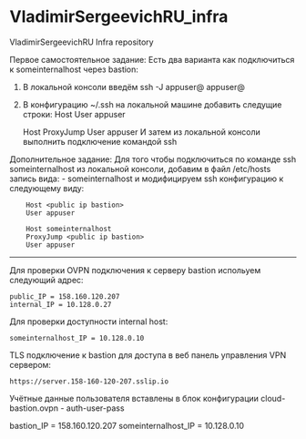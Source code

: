 # VladimirSergeevichRU_infra
VladimirSergeevichRU Infra repository

Первое самостоятельное задание:
Есть два варианта как подключиться к someinternalhost через bastion:
1) В локальной консоли введём ssh -J appuser@<public ip bastion>  appuser@<internal ip someinternalhost>
2) В конфигурацию ~/.ssh на локальной машине добавить следущие строки:
	Host <public ip bastion>
	User appuser

	Host <internal ip someinternalhost>
	ProxyJump <public ip bastion>
	User appuser
И затем из локальной консоли выполнить подключение командой ssh <internal ip someinternalhost>


Дополнительное задание:
Для того чтобы подключиться по команде ssh someinternalhost из локальной консоли, добавим в файл /etc/hosts запись вида:
	- <internal ip someinternalhost> someinternalhost
и модифицируем ssh конфигурацию к следующему виду:

        Host <public ip bastion>
        User appuser

        Host someinternalhost
        ProxyJump <public ip bastion>
        User appuser


------------------------------------------------------------------------------------------------------------------------


Для проверки OVPN подключения к серверу bastion испольуем следующий адрес:

	public_IP = 158.160.120.207
	internal_IP = 10.128.0.27
Для проверки доступности internal host:

	someinternalhost_IP = 10.128.0.10

TLS подключение к bastion для доступа в веб панель управления VPN сервером:

	https://server.158-160-120-207.sslip.io

Учётные данные пользователя вставлены в блок конфигурации cloud-bastion.ovpn - auth-user-pass


bastion_IP = 158.160.120.207
someinternalhost_IP = 10.128.0.10
